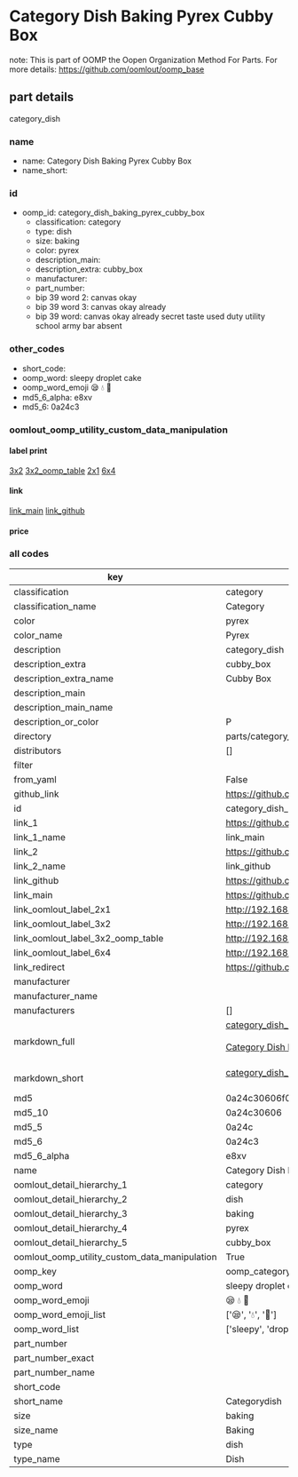 # Category Dish Baking Pyrex Cubby Box  

note: This is part of OOMP the Oopen Organization Method For Parts. For more details: https://github.com/oomlout/oomp_base

##  part details
  



category_dish



### name
* name: Category Dish Baking Pyrex Cubby Box
* name_short: 
### id
* oomp_id: category_dish_baking_pyrex_cubby_box
  * classification: category
  * type: dish
  * size: baking
  * color: pyrex
  * description_main: 
  * description_extra: cubby_box
  * manufacturer: 
  * part_number: 
  * bip 39 word 2: canvas okay
  * bip 39 word 3: canvas okay already
  * bip 39 word: canvas okay already secret taste used duty utility school army bar absent

### other_codes
* short_code: 
* oomp_word: sleepy droplet cake
* oomp_word_emoji :sleepy: :droplet: :cake:
* md5_6_alpha: e8xv
* md5_6: 0a24c3






### oomlout_oomp_utility_custom_data_manipulation
#### label print
[3x2](http://192.168.1.245:1112/?label=oomp%20e8xv)
[3x2_oomp_table](http://192.168.1.108:1112/?label=oomp%20e8xv)
[2x1](http://192.168.1.242:1112/?label=oomp%20e8xv)
[6x4](http://192.168.1.55:1112/?label=oomp%20e8xv)    

#### link

[link_main](https://github.com/oomlout/oomlout_oomp_version_1_messy/tree/main/parts/category_dish_baking_pyrex_cubby_box) [link_github](https://github.com/oomlout/oomlout_oomp_version_1_messy/tree/main/parts/category_dish_baking_pyrex_cubby_box)                             

#### price







### all codes 
| key | value |  
| --- | --- |  
| classification | category |  
| classification_name | Category |  
| color | pyrex |  
| color_name | Pyrex |  
| description | category_dish |  
| description_extra | cubby_box |  
| description_extra_name | Cubby Box |  
| description_main |  |  
| description_main_name |  |  
| description_or_color | P  |  
| directory | parts/category_dish_baking_pyrex_cubby_box |  
| distributors | [] |  
| filter |  |  
| from_yaml | False |  
| github_link | https://github.com/oomlout/oomlout_oomp_part_src/tree/main/parts/category_dish_baking_pyrex_cubby_box |  
| id | category_dish_baking_pyrex_cubby_box |  
| link_1 | https://github.com/oomlout/oomlout_oomp_version_1_messy/tree/main/parts/category_dish_baking_pyrex_cubby_box |  
| link_1_name | link_main |  
| link_2 | https://github.com/oomlout/oomlout_oomp_version_1_messy/tree/main/parts/category_dish_baking_pyrex_cubby_box |  
| link_2_name | link_github |  
| link_github | https://github.com/oomlout/oomlout_oomp_version_1_messy/tree/main/parts/category_dish_baking_pyrex_cubby_box |  
| link_main | https://github.com/oomlout/oomlout_oomp_version_1_messy/tree/main/parts/category_dish_baking_pyrex_cubby_box |  
| link_oomlout_label_2x1 | http://192.168.1.242:1112/?label=oomp%20e8xv |  
| link_oomlout_label_3x2 | http://192.168.1.245:1112/?label=oomp%20e8xv |  
| link_oomlout_label_3x2_oomp_table | http://192.168.1.108:1112/?label=oomp%20e8xv |  
| link_oomlout_label_6x4 | http://192.168.1.55:1112/?label=oomp%20e8xv |  
| link_redirect | https://github.com/oomlout/oomlout_oomp_version_1_messy/tree/main/parts/category_dish_baking_pyrex_cubby_box |  
| manufacturer |  |  
| manufacturer_name |  |  
| manufacturers | [] |  
| markdown_full | [category_dish_baking_pyrex_cubby_box](none)<br>[](none)<br>[Category Dish Baking Pyrex Cubby Box](none)<br><br> |  
| markdown_short | [category_dish_baking_pyrex_cubby_box](none)<br><br> |  
| md5 | 0a24c30606f04893bf6f1c280e66790d |  
| md5_10 | 0a24c30606 |  
| md5_5 | 0a24c |  
| md5_6 | 0a24c3 |  
| md5_6_alpha | e8xv |  
| name | Category Dish Baking Pyrex Cubby Box |  
| oomlout_detail_hierarchy_1 | category |  
| oomlout_detail_hierarchy_2 | dish |  
| oomlout_detail_hierarchy_3 | baking |  
| oomlout_detail_hierarchy_4 | pyrex |  
| oomlout_detail_hierarchy_5 | cubby_box |  
| oomlout_oomp_utility_custom_data_manipulation | True |  
| oomp_key | oomp_category_dish_baking_pyrex_cubby_box |  
| oomp_word | sleepy droplet cake |  
| oomp_word_emoji | :sleepy: :droplet: :cake: |  
| oomp_word_emoji_list | [':sleepy:', ':droplet:', ':cake:'] |  
| oomp_word_list | ['sleepy', 'droplet', 'cake'] |  
| part_number |  |  
| part_number_exact |  |  
| part_number_name |  |  
| short_code |  |  
| short_name | Categorydish |  
| size | baking |  
| size_name | Baking |  
| type | dish |  
| type_name | Dish |  

